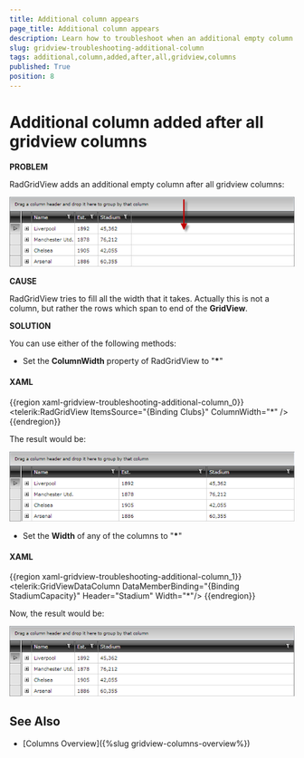 ```yaml
---
title: Additional column appears
page_title: Additional column appears
description: Learn how to troubleshoot when an additional empty column appears after all columns within RadGridView - Telerik's WPF DataGrid.
slug: gridview-troubleshooting-additional-column
tags: additional,column,added,after,all,gridview,columns
published: True
position: 8
---
```


# Additional column added after all gridview columns

__PROBLEM__

RadGridView adds an additional empty column after all gridview columns:

![](images/troubleshooting_additional_column_gridview.png)

__CAUSE__

RadGridView tries to fill all the width that it takes. Actually this is not a column, but rather the rows which span to end of the __GridView__.

__SOLUTION__

You can use either of the following methods: 

* Set the __ColumnWidth__ property of RadGridView to "__*__"

#### __XAML__

{{region xaml-gridview-troubleshooting-additional-column_0}}
	<telerik:RadGridView ItemsSource="{Binding Clubs}" ColumnWidth="*" />
{{endregion}}

The result would be:

![](images/troubleshooting_additional_column_gridview_fix1.png)

* Set the __Width__ of any of the columns to "__*__"

#### __XAML__

{{region xaml-gridview-troubleshooting-additional-column_1}}
	<telerik:GridViewDataColumn DataMemberBinding="{Binding StadiumCapacity}" 
	            Header="Stadium" 
	            Width="*"/>
{{endregion}}

Now, the result would be:

![](images/troubleshooting_additional_column_gridview_fix2.png)

## See Also
* [Columns Overview]({%slug gridview-columns-overview%})
 

